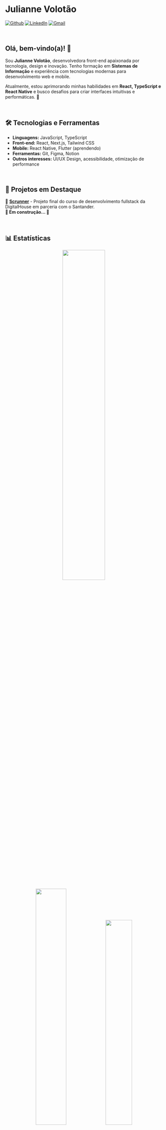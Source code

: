 # Julianne Volotão

[![Github](https://img.shields.io/badge/-Github-black?style=flat&logo=Github&logoColor=white&link=https://github.com/juliannevolotao)](https://github.com/juliannevolotao)
[![LinkedIn](https://img.shields.io/badge/-LinkedIn-blue?style=flat&logo=Linkedin&logoColor=white&link=https://www.linkedin.com/in/juliannevolotao/)](https://www.linkedin.com/in/juliannevolotao/)
[![Gmail](https://img.shields.io/badge/-Gmail-red?style=flat&logo=Gmail&logoColor=white&link=mailto:julivolotao@gmail.com)](mailto:julivolotao@gmail.com)

</br>

## Olá, bem-vindo(a)! 👋

Sou **Julianne Volotão**, desenvolvedora front-end apaixonada por tecnologia, design e inovação. Tenho formação em **Sistemas de Informação** e experiência com tecnologias modernas para desenvolvimento web e mobile.

Atualmente, estou aprimorando minhas habilidades em **React, TypeScript e React Native** e busco desafios para criar interfaces intuitivas e performáticas. 🚀  

</br>


## 🛠️ Tecnologias e Ferramentas

- **Linguagens:** JavaScript, TypeScript
- **Front-end:** React, Next.js, Tailwind CSS
- **Mobile:** React Native, Flutter (aprendendo)
- **Ferramentas:** Git, Figma, Notion
- **Outros interesses:** UI/UX Design, acessibilidade, otimização de performance

</br>

## 📌 Projetos em Destaque  

🔹 [**Scrunner**](https://github.com/lucaslds94/Scrunner) - Projeto final do curso de desenvolvimento fullstack da DigitalHouse em parceria com o Santander.</br>
**🚧 Em construção... 🚧**

</br>

## 📊 Estatísticas  

<p align="center">
  
  <img width="52%" src="https://github-profile-summary-cards.vercel.app/api/cards/profile-details?username=juliannevolotao&theme=bear" />
</p>

<p align="center">
  <img width="44%" src="https://github-readme-stats.vercel.app/api/top-langs/?username=juliannevolotao&layout=compact&theme=bear" />
  <img width="41%" src="https://github-profile-summary-cards.vercel.app/api/cards/repos-per-language?username=juliannevolotao&theme=bear" />
</p>

</br>

💡 Sempre em busca de novos desafios e oportunidades para crescer! Entre em contato pelo [LinkedIn](https://www.linkedin.com/in/juliannevolotao/).  
